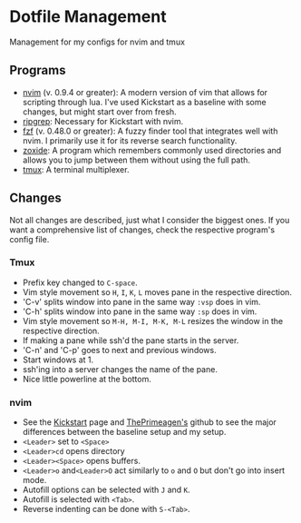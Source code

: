 # Dotfile Management
Management for my configs for nvim and tmux

## Programs
- [nvim](https://github.com/neovim/neovim/blob/master/INSTALL.md) (v. 0.9.4 or greater): A modern version of vim that allows for
scripting through lua. I've used Kickstart as a baseline with some changes, but might start over from fresh.
- [ripgrep](https://github.com/BurntSushi/ripgrep): Necessary for Kickstart with nvim.
- [fzf](https://github.com/junegunn/fzf) (v. 0.48.0 or greater): A fuzzy finder tool that integrates well with nvim. I primarily
use it for its reverse search functionality.
- [zoxide](https://github.com/ajeetdsouza/zoxide): A program which remembers commonly used directories and
allows you to jump between them without using the full path.
- [tmux](https://github.com/tmux/tmux/wiki): A terminal multiplexer.

## Changes
Not all changes are described, just what I consider the biggest ones. If you want a comprehensive list of
changes, check the respective program's config file.

### Tmux
- Prefix key changed to `C-space`.
- Vim style movement so `H`, `I`, `K`, `L` moves pane in the respective direction.
- 'C-v' splits window into pane in the same way `:vsp` does in vim.
- 'C-h' splits window into pane in the same way `:sp` does in vim.
- Vim style movement so `M-H, M-I, M-K, M-L` resizes the window in the respective direction.
- If making a pane while ssh'd the pane starts in the server.
- 'C-n' and 'C-p' goes to next and previous windows.
- Start windows at 1.
- ssh'ing into a server changes the name of the pane.
- Nice little powerline at the bottom.

### nvim
- See the [Kickstart](https://github.com/nvim-lua/kickstart.nvim) page and [ThePrimeagen's](https://github.com/ThePrimeagen)
github to see the major differences between the baseline setup and my setup.
- `<Leader>` set to `<Space>`
- `<Leader>cd` opens directory
- `<Leader><Space>` opens buffers.
- `<Leader>o` and`<Leader>O` act similarly to `o` and `O` but don't go into insert mode.
- Autofill options can be selected with `J` and `K`.
- Autofill is selected with `<Tab>`.
- Reverse indenting can be done with `S-<Tab>`.
